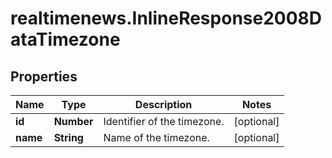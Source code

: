 # realtimenews.InlineResponse2008DataTimezone

## Properties

Name | Type | Description | Notes
------------ | ------------- | ------------- | -------------
**id** | **Number** | Identifier of the timezone. | [optional] 
**name** | **String** | Name of the timezone. | [optional] 


